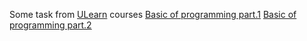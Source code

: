 Some task from [ULearn](https://ulearn.me/) courses 
[Basic of programming part.1](https://ulearn.me/course/basicprogramming/45b1b595-0489-4713-bc82-22e188fd8472)
[Basic of programming part.2](https://ulearn.me/course/basicprogramming2/Steki_i_ocheredi_48016626-87ae-411d-ae97-f7a49e465dbc)

